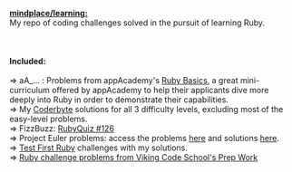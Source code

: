 <b><u>mindplace/learning:</b></u> <br />
My repo of coding challenges solved in the pursuit of learning Ruby. <br />
<br />
<br />
<br />
<b>Included:</b> <br />
<br />
=> aA_... : Problems from appAcademy's [Ruby Basics](http://prepwork.appacademy.io/mini-curriculum/), a great mini-curriculum offered <n>
by appAcademy to help their applicants dive more deeply into Ruby in order to demonstrate their capabilities.
<br />
=> My [Coderbyte](https://coderbyte.com/) solutions for all 3 difficulty levels, excluding most of the easy-level problems.
<br />
=> FizzBuzz: [RubyQuiz #126](http://rubyquiz.com/quiz126.html)
<br />
=> Project Euler problems: access the problems [here](https://projecteuler.net/archives) and solutions [here](https://code.google.com/p/projecteuler-solutions/wiki/ProjectEulerSolutions).
<br />
=> [Test First Ruby](http://testfirst.org/learn_ruby) challenges with my solutions.
<br />
=> [Ruby challenge problems from Viking Code School's Prep Work](http://www.vikingcodeschool.com/web-markup-and-coding/level-up-your-ruby-judo)

